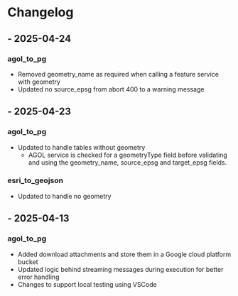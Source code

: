 # Changelog

## - 2025-04-24

### agol_to_pg
- Removed geometry_name as required when calling a feature service with geometry
- Updated no source_epsg from abort 400 to a warning message

## - 2025-04-23

### agol_to_pg
- Updated to handle tables without geometry
    - AGOL service is checked for a geometryType field before validating and using the geometry_name, source_epsg and target_epsg fields.

### esri_to_geojson
- Updated to handle no geometry

## - 2025-04-13

### agol_to_pg
- Added download attachments and store them in a Google cloud platform bucket
- Updated logic behind streaming messages during execution for better error handling
- Changes to support local testing using VSCode

